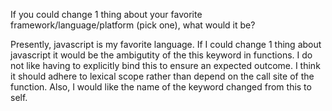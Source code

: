 If you could change 1 thing about your favorite framework/language/platform (pick one), what would it be?

Presently, javascript is my favorite language.  If I could change 1 thing about javascript it would be the ambigutity of the this keyword in functions.  I do not like having to explicitly bind this to ensure an expected outcome.  I think it should adhere to lexical scope rather than depend on the call site of the function.  Also, I would like the name of the keyword changed from this to self. 